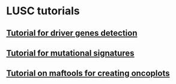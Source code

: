 # LUSC tutorials

## [Tutorial for driver genes detection](https://github.com/itzy11/LUSC_cancer/blob/main/Driver_detection_dndscv_2023.pdf)

## [Tutorial for mutational signatures](https://github.com/itzy11/LUSC_cancer/blob/main/mutational_signatures_practical.html.gz)

## [Tutorial on maftools for creating oncoplots](https://github.com/itzy11/LUSC_cancer/blob/main/2_maftools_practical.pdf)
